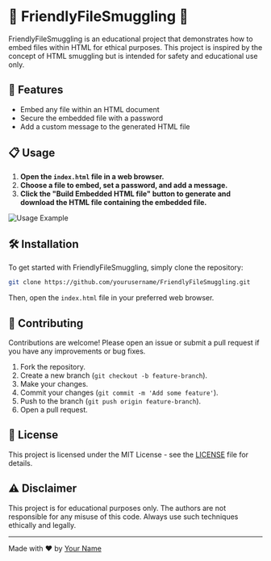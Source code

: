# 🌟 FriendlyFileSmuggling 🌟

FriendlyFileSmuggling is an educational project that demonstrates how to embed files within HTML for ethical purposes. This project is inspired by the concept of HTML smuggling but is intended for safety and educational use only.

## 🚀 Features

- Embed any file within an HTML document
- Secure the embedded file with a password
- Add a custom message to the generated HTML file

## 📋 Usage

1. **Open the `index.html` file in a web browser.**
2. **Choose a file to embed, set a password, and add a message.**
3. **Click the "Build Embedded HTML file" button to generate and download the HTML file containing the embedded file.**

![Usage Example](https://via.placeholder.com/600x400.png?text=Usage+Example)

## 🛠️ Installation

To get started with FriendlyFileSmuggling, simply clone the repository:

```bash
git clone https://github.com/yourusername/FriendlyFileSmuggling.git
```

Then, open the `index.html` file in your preferred web browser.

## 🤝 Contributing

Contributions are welcome! Please open an issue or submit a pull request if you have any improvements or bug fixes.

1. Fork the repository.
2. Create a new branch (`git checkout -b feature-branch`).
3. Make your changes.
4. Commit your changes (`git commit -m 'Add some feature'`).
5. Push to the branch (`git push origin feature-branch`).
6. Open a pull request.

## 📄 License

This project is licensed under the MIT License - see the [LICENSE](LICENSE) file for details.

## ⚠️ Disclaimer

This project is for educational purposes only. The authors are not responsible for any misuse of this code. Always use such techniques ethically and legally.

---

Made with ❤️ by [Your Name](https://github.com/yourusername)
